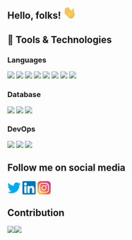 ## Hello, folks! <img src="https://raw.githubusercontent.com/satendra-sr/satendra-sr/master/icons/wave.gif" width="30px">


## 🔧 Tools & Technologies

### Languages
![](https://img.shields.io/badge/Code-Laravel-informational?style=flat&logo=laravel&logoColor=white&color=30be8d)
![](https://img.shields.io/badge/Code-codeigniter-informational?style=flat&logo=codeigniter&logoColor=white&color=30be8d)
![](https://img.shields.io/badge/Code-wordpress-informational?style=flat&logo=wordpress&logoColor=white&color=30be8d)
![](https://img.shields.io/badge/Code-NestJs-informational?style=flat&logo=nestjs&logoColor=white&color=30be8d)
![](https://img.shields.io/badge/Code-ReactJs-informational?style=flat&logo=reactjs&logoColor=white&color=30be8d)
![](https://img.shields.io/badge/Code-IOS-informational?style=flat&logo=IOS&logoColor=white&color=30be8d)
![](https://img.shields.io/badge/Code-Vue-informational?style=flat&logo=vue.js&logoColor=white&color=30be8d)
![](https://img.shields.io/badge/Shell-Bash-informational?style=flat&logo=gnu-bash&logoColor=white&color=30be8d)


### Database
![](https://img.shields.io/badge/Code-PostgreSQL-informational?style=flat&logo=postgresql&logoColor=white&color=22c8c9)
![](https://img.shields.io/badge/Code-MySQL-informational?style=flat&logo=MySQL&logoColor=white&color=22c8c9)
![](https://img.shields.io/badge/Tools-mongodb-informational?style=flat&logo=mongodb&logoColor=white&color=22c8c9)

### DevOps
![](https://img.shields.io/badge/Cloud-AWS-informational?style=flat&logo=aws&logoColor=white&color=ffb43b)
![](https://img.shields.io/badge/Tools-Docker-informational?style=flat&logo=docker&logoColor=white&color=ffb43b)
![](https://img.shields.io/badge/Tools-CICD-informational?style=flat&logo=CICD&logoColor=white&color=ffb43b)


## Follow me on social media
[<img src="https://raw.githubusercontent.com/satendra-sr/satendra-sr/master/icons/twitter.svg" height="30em" align="center" alt="Follow me on Twitter" title="Follow me on Twitter"/>](https://twitter.com/Satendra_Rwt)
[<img src="https://raw.githubusercontent.com/satendra-sr/satendra-sr/master/icons/linkedin.svg" height="30em" align="center" alt="Follow me on LinkedIn" title="Follow on Instagram"/>](https://linkedin.com/in/satendra-sr)
[<img src="https://raw.githubusercontent.com/satendra-sr/satendra-sr/master/icons/instagram.svg" height="30em" align="center" alt="Follow me on Instagram" title="Follow me on Instagram"/>](https://www.instagram.com/sr_satendra)


## Contribution
<img align="" height='137px' src="https://github-readme-stats.vercel.app/api?username=satendra-sr&hide_title=true&show_icons=true&include_all_commits=true&line_height=21&bg_color=0,EC6C6C,FFD479,FFFC79,73FA79&theme=graywhite" /><img align="" height='137px' src="https://github-readme-stats.vercel.app/api/top-langs/?username=satendra-sr&hide_title=true&layout=compact&bg_color=0,73FA79,73FDFF,D783FF&theme=graywhite" />





<!--
**Satendra-SR/Satendra-SR** is a ✨ _special_ ✨ repository because its `README.md` (this file) appears on your GitHub profile.

Here are some ideas to get you started:


- 🔭 I’m currently working on ...
- 🌱 I’m currently learning ...
- 👯 I’m looking to collaborate on ...
- 🤔 I’m looking for help with ...
- 💬 Ask me about ...
- 📫 How to reach me: ...
- 😄 Pronouns: ...
- ⚡ Fun fact: ...
-->


